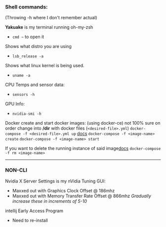 ### Shell commands:
(Throwing -h where I don't remember actual)

**Yakuake** is my terminal running oh-my-zsh
- `cmd ~` to open it

Shows what distro you are using
- `lsb_release -a`

Shows what linux kernel is being used.
- `uname -a`

CPU Temps and sensor data:
- `sensors -h`

GPU Info:
- `nvidia-smi -h`

Docker create and start docker images: (using docker-ce) not 100% sure on order
change into **/dir** with docker files (`<desired-file>.yml`)
`docker-compose -f <desired-file>.yml up` [docs](https://docs.docker.com/compose/reference/up/)
`docker-compose -f <image-name> create`
`docker-compose -f <image-name> start`

If you want to delete the running instance of said image[docs](https://docs.docker.com/engine/reference/commandline/rm/)
`docker-compose -f rm <image-name>`


---
### NON-CLI

Nvidia X Server Settings is my nVidia Tuning GUI:
  - Maxxed out with Graphics Clock Offset @ 186mhz
  - Maxxed out with Memory Transfer Rate  Offset @ 866mhz
_Gradually increase these in increments of 5-10_

intellij Early Access Program
- Need to re-install
